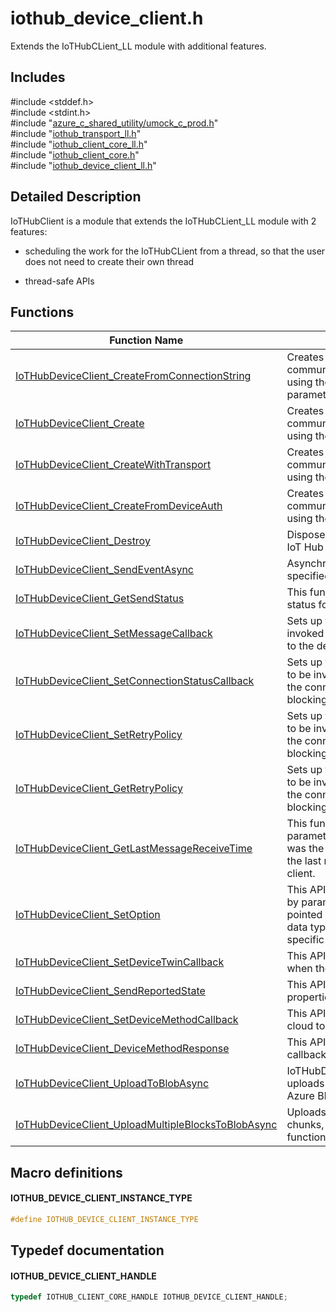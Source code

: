 # iothub_device_client.h 

Extends the IoTHubCLient_LL module with additional features.

## Includes

\#include <stddef.h>  
\#include <stdint.h>  
\#include "[azure_c_shared_utility/umock_c_prod.h](iot-c-ref-umock-c-prod-h.md)"  
\#include "[iothub_transport_ll.h](iot-c-ref-iothub-transport-ll-h.md)"  
\#include "[iothub_client_core_ll.h](iot-c-ref-iothub-client-core-ll-h.md)"  
\#include "[iothub_client_core.h](iot-c-ref-iothub-client-core-h.md)"  
\#include "[iothub_device_client_ll.h](iot-c-ref-iothub-device-client-ll-h.md)"  

## Detailed Description

IoTHubClient is a module that extends the IoTHubCLient_LL module with 2 features:

* scheduling the work for the IoTHubCLient from a thread, so that the user does not need to create their own thread

* thread-safe APIs

## Functions

Function Name                  | Description                                
--------------------------------|---------------------------------------------
[IoTHubDeviceClient_CreateFromConnectionString](./iot-c-ref-iothub-device-client-h/iothubdeviceclient-createfromconnectionstring.md)            | Creates a IoT Hub client for communication with an existing IoT Hub using the specified connection string parameter.
[IoTHubDeviceClient_Create](./iot-c-ref-iothub-device-client-h/iothubdeviceclient-create.md)            | Creates a IoT Hub client for communication with an existing IoT Hub using the specified parameters.
[IoTHubDeviceClient_CreateWithTransport](./iot-c-ref-iothub-device-client-h/iothubdeviceclient-createwithtransport.md)            | Creates a IoT Hub client for communication with an existing IoT Hub using the specified parameters.
[IoTHubDeviceClient_CreateFromDeviceAuth](./iot-c-ref-iothub-device-client-h/iothubdeviceclient-createfromdeviceauth.md)            | Creates a IoT Hub client for communication with an existing IoT Hub using the device auth module.
[IoTHubDeviceClient_Destroy](./iot-c-ref-iothub-device-client-h/iothubdeviceclient-destroy.md)            | Disposes of resources allocated by the IoT Hub client. This is a blocking call.
[IoTHubDeviceClient_SendEventAsync](./iot-c-ref-iothub-device-client-h/iothubdeviceclient-sendeventasync.md)            | Asynchronous call to send the message specified by `eventMessageHandle`.
[IoTHubDeviceClient_GetSendStatus](./iot-c-ref-iothub-device-client-h/iothubdeviceclient-getsendstatus.md)            | This function returns the current sending status for IoTHubClient.
[IoTHubDeviceClient_SetMessageCallback](./iot-c-ref-iothub-device-client-h/iothubdeviceclient-setmessagecallback.md)            | Sets up the message callback to be invoked when IoT Hub issues a message to the device. This is a blocking call.
[IoTHubDeviceClient_SetConnectionStatusCallback](./iot-c-ref-iothub-device-client-h/iothubdeviceclient-setconnectionstatuscallback.md)            | Sets up the connection status callback to be invoked representing the status of the connection to IOT Hub. This is a blocking call.
[IoTHubDeviceClient_SetRetryPolicy](./iot-c-ref-iothub-device-client-h/iothubdeviceclient-setretrypolicy.md)            | Sets up the connection status callback to be invoked representing the status of the connection to IOT Hub. This is a blocking call.
[IoTHubDeviceClient_GetRetryPolicy](./iot-c-ref-iothub-device-client-h/iothubdeviceclient-getretrypolicy.md)            | Sets up the connection status callback to be invoked representing the status of the connection to IOT Hub. This is a blocking call.
[IoTHubDeviceClient_GetLastMessageReceiveTime](./iot-c-ref-iothub-device-client-h/iothubdeviceclient-getlastmessagereceivetime.md)            | This function returns in the out parameter `lastMessageReceiveTime` what was the value of the `time` function when the last message was received at the client.
[IoTHubDeviceClient_SetOption](./iot-c-ref-iothub-device-client-h/iothubdeviceclient-setoption.md)            | This API sets a runtime option identified by parameter `optionName` to a value pointed to by `value`. `optionName` and the data type `value` is pointing to are specific for every option.
[IoTHubDeviceClient_SetDeviceTwinCallback](./iot-c-ref-iothub-device-client-h/iothubdeviceclient-setdevicetwincallback.md)            | This API specifies a callback to be used when the device receives a state update.
[IoTHubDeviceClient_SendReportedState](./iot-c-ref-iothub-device-client-h/iothubdeviceclient-sendreportedstate.md)            | This API sends a report of the device's properties and their current values.
[IoTHubDeviceClient_SetDeviceMethodCallback](./iot-c-ref-iothub-device-client-h/iothubdeviceclient-setdevicemethodcallback.md)            | This API sets the callback for async cloud to device method calls.
[IoTHubDeviceClient_DeviceMethodResponse](./iot-c-ref-iothub-device-client-h/iothubdeviceclient-devicemethodresponse.md)            | This API responds to an asnyc method callback identified the methodId.
[IoTHubDeviceClient_UploadToBlobAsync](./iot-c-ref-iothub-device-client-h/iothubdeviceclient-uploadtoblobasync.md)            | IoTHubDeviceClient_UploadToBlobAsync uploads data from memory to a file in Azure Blob Storage.
[IoTHubDeviceClient_UploadMultipleBlocksToBlobAsync](./iot-c-ref-iothub-device-client-h/iothubdeviceclient-uploadmultipleblockstoblobasync.md)            | Uploads a file to a Blob storage in chunks, fed through the callback function provided by the user.

## Macro definitions

#### IOTHUB_DEVICE_CLIENT_INSTANCE_TYPE

```C
#define IOTHUB_DEVICE_CLIENT_INSTANCE_TYPE

```

## Typedef documentation

#### IOTHUB_DEVICE_CLIENT_HANDLE

```C
typedef IOTHUB_CLIENT_CORE_HANDLE IOTHUB_DEVICE_CLIENT_HANDLE;
```

